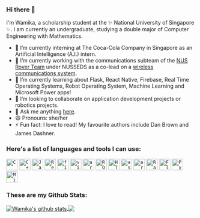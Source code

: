 ### Hi there 👋

I'm Wamika, a scholarship student at the ✨ National University of Singapore ✨. I am currently an undergraduate, studying a double major of Computer Engineering with Mathematics.
<!--
**wamikamalik/wamikamalik** is a ✨ _special_ ✨ repository because its `README.md` (this file) appears on your GitHub profile.

Here are some ideas to get you started:

- 🔭 I’m currently working on ...
- 🌱 I’m currently learning ...
- 👯 I’m looking to collaborate on ...
- 🤔 I’m looking for help with ...
- 💬 Ask me about ...
- 📫 How to reach me: ...
- 😄 Pronouns: ...
- ⚡ Fun fact: ...
-->

- 🔭 I’m currently interning at The Coca-Cola Company in Singapore as an Artificial Intelligence (A.I.) intern.
- 🔭 I’m currently working with the communications subteam of the [NUS Rover Team](https://github.com/orgs/NUS-Rover-Team) under NUSSEDS as a co-lead on a [wireless communications system](https://nus-rover-team.github.io/wirelesscommunications/).
- 🌱 I’m currently learning about Flask, React Native, Firebase, Real Time Operating Systems, Robot Operating System, Machine Learning and Microsoft Power apps!
- 👯 I’m looking to collaborate on application development projects or robotics projects.
- 💬 Ask me anything [here](https://github.com/wamikamalik/wamikamalik/discussions).
- 😄 Pronouns: she/her
- ⚡ Fun fact: I love to read! My favourite authors include Dan Brown and James Dashner.

### Here's a list of languages and tools I can use:

<code><img src="https://cdn.iconscout.com/icon/free/png-512/c-programming-569564.png" alt = "C" height=30></code>
<code><img src="https://user-images.githubusercontent.com/42747200/46140125-da084900-c26d-11e8-8ea7-c45ae6306309.png" alt = "C++" height=30></code>
<code><img src="https://cdn.iconscout.com/icon/free/png-512/java-43-569305.png" alt="Java" height=30></code>
<code><img src="https://upload.wikimedia.org/wikipedia/commons/thumb/a/a7/React-icon.svg/1200px-React-icon.svg.png" alt="React" height=30></code>
<code><img src="https://www.gstatic.com/devrel-devsite/prod/v45f61267e22826169cf5d5f452882f7812c8cfb5f8b103a48c0d88727908b295/firebase/images/touchicon-180.png" alt="firebase" height=30></code>
<code><img src="https://getintopc.com/wp-content/uploads/2018/12/Xilinx-SDAccel-SDSoC-2018-Free-Download-GetintoPC.com_.jpg" alt="vivado" height=30></code>
<code><img src="https://cdn.iconscout.com/icon/free/png-512/arduino-4-569256.png" alt="arduino" height=30></code>
<code><img src="https://www.theconstructsim.com/wp-content/uploads/2015/10/rosLarge.png" alt="ROS" height=30></code>
<code><img src="https://w1.pngwave.com/png/113/242/472/html-icon-file-types-icon-orange-text-line-logo-signage-rectangle-png-clip-art.png" alt="HTML" height=30></code>
<code><img src="https://i.pinimg.com/originals/8c/b1/8c/8cb18c72082d13eb581cf6d452e8e266.png" alt="assembly language" height=30></code>
<code><img src="https://brandslogos.com/wp-content/uploads/thumbs/arm-logo-vector-1.svg" alt="arm" height=30></code>
<code><img src="https://www.raspberrypi.org/wp-content/uploads/2011/10/Raspi-PGB001.png" alt="Raspberry Pi" height=30></code>
<code><img src="https://qph.fs.quoracdn.net/main-qimg-ad2e0a65df473c4af55ad8c9699bbfd8.webp" alt="Flask" height=30></code>
<code><img src="https://newhorizons.com.sg/wp-content/uploads/2019/04/python.png" alt="Python" height=30></code>
<code><img src="https://powerapps.microsoft.com/images/shared/social/social-share-post-ignite.png" alt="Microsoft Power apps" height=30></code>


### These are my Github Stats:

<a href="https://github.com/anuraghazra/github-readme-stats">
  <img align="center" src="https://github-readme-stats.vercel.app/api?username=wamikamalik&show_icons=true&include_all_commits=true&count_private=true&theme=bear" alt="Wamika's github stats" />
</a>
<a href="https://github.com/anuraghazra/github-readme-stats">
  <img align="center" src="https://github-readme-stats.vercel.app/api/top-langs/?username=wamikamalik&theme=bear" />
</a>
